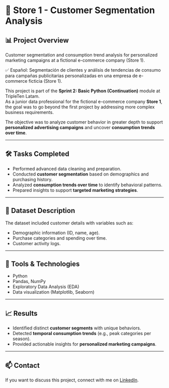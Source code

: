 # 🛒 Store 1 - Customer Segmentation Analysis  

## 📊 Project Overview  

Customer segmentation and consumption trend analysis for personalized marketing campaigns at a fictional e-commerce company (Store 1).

✅ Español: Segmentación de clientes y análisis de tendencias de consumo para campañas publicitarias personalizadas en una empresa de e-commerce ficticia (Store 1).  

This project is part of the **Sprint 2: Basic Python (Continuation)** module at TripleTen Latam.  
As a junior data professional for the fictional e-commerce company **Store 1**, the goal was to go beyond the first project by addressing more complex business requirements.  

The objective was to analyze customer behavior in greater depth to support **personalized advertising campaigns** and uncover **consumption trends over time**.  

---

## 🛠️ Tasks Completed  
- Performed advanced data cleaning and preparation.  
- Conducted **customer segmentation** based on demographics and purchasing history.  
- Analyzed **consumption trends over time** to identify behavioral patterns.  
- Prepared insights to support **targeted marketing strategies**.  

---

## 📂 Dataset Description  
The dataset included customer details with variables such as:  
- Demographic information (ID, name, age).  
- Purchase categories and spending over time.  
- Customer activity logs.  

---

## 🚀 Tools & Technologies  
- Python  
- Pandas, NumPy  
- Exploratory Data Analysis (EDA)  
- Data visualization (Matplotlib, Seaborn)  

---

## 📈 Results  
- Identified distinct **customer segments** with unique behaviors.  
- Detected **temporal consumption trends** (e.g., peak categories per season).  
- Provided actionable insights for **personalized marketing campaigns**.  

---

## 📫 Contact  
If you want to discuss this project, connect with me on [LinkedIn](https://www.linkedin.com/in/carlos-sanchez-zorro-data).  

